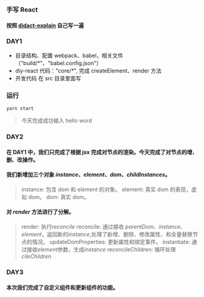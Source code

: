### 手写 React

#### 按照 [didact-explain](https://github.com/chinanf-boy/didact-explain) 自己写一遍

### DAY1

- 目录结构、配置 webpack、babel，相关文件（"build/\*"、"babel.config.json"）
- diy-react 代码："core/\*", 完成 createElement、render 方法
- 开发代码 在 src 目录里面写

### 运行

`yarn start`

> 今天完成成功输入 hello word

### DAY2

#### 在 DAY1 中，我们只完成了根据 jsx 完成对节点的渲染。今天完成了对节点的增、删、改操作。

#### 我们新增加三个对象 _instance_、_element_、_dom_、_childInstances_。

> instance: 包含 dom 和 element 的对象。
> element: 真实 dom 的表现，虚拟 dom。
> dom: 真实 dom。

#### 对 _render_ 方法进行了分解。

> render: 执行*reconcile*
> reconcile: 通过接收 _parentDom_、_instance_、_element_，返回新的*instance*,处理了新增、删除、修改属性、和全量替换节点的情况。
> updateDomProperties: 更新属性和绑定事件。
> instantiate: 通过接收*element*参数，生成*instance*
> reconcileChildren: 循环处理*cileChildren*

### DAY3

#### 本次我们完成了自定义组件和更新组件的功能。
